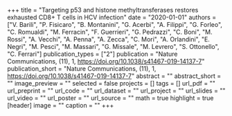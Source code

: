 +++
title = "Targeting p53 and histone methyltransferases restores exhausted CD8+ T cells in HCV infection"
date = "2020-01-01"
authors = ["V. Barili", "P. Fisicaro", "B. Montanini", "G. Acerbi", "A. Filippi", "G. Forleo", "C. Romualdi", "M. Ferracin", "F. Guerrieri", "G. Pedrazzi", "C. Boni", "M. Rossi", "A. Vecchi", "A. Penna", "A. Zecca", "C. Mori", "A. Orlandini", "E. Negri", "M. Pesci", "M. Massari", "G. Missale", "M. Levrero", "S. Ottonello", "C. Ferrari"]
publication_types = ["2"]
publication = "Nature Communications, (11), 1, https://doi.org/10.1038/s41467-019-14137-7"
publication_short = "Nature Communications, (11), 1, https://doi.org/10.1038/s41467-019-14137-7"
abstract = ""
abstract_short = ""
image_preview = ""
selected = false
projects = []
tags = []
url_pdf = ""
url_preprint = ""
url_code = ""
url_dataset = ""
url_project = ""
url_slides = ""
url_video = ""
url_poster = ""
url_source = ""
math = true
highlight = true
[header]
image = ""
caption = ""
+++
